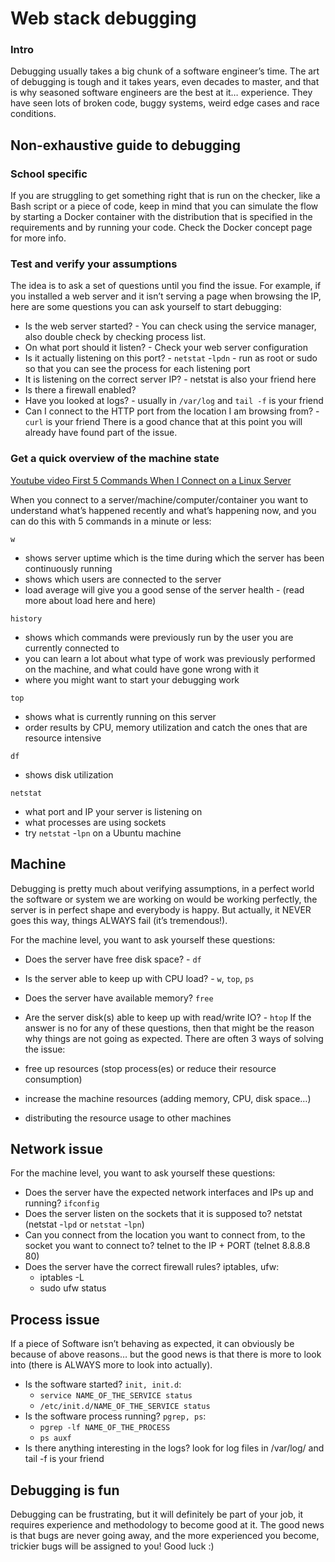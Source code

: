 # Web stack debugging
### Intro
Debugging usually takes a big chunk of a software engineer’s time. The art of debugging is tough and it takes years, even decades to master, and that is why seasoned software engineers are the best at it… experience. They have seen lots of broken code, buggy systems, weird edge cases and race conditions.



## Non-exhaustive guide to debugging
### School specific
If you are struggling to get something right that is run on the checker, like a Bash script or a piece of code, keep in mind that you can simulate the flow by starting a Docker container with the distribution that is specified in the requirements and by running your code. Check the Docker concept page for more info.

### Test and verify your assumptions
The idea is to ask a set of questions until you find the issue. For example, if you installed a web server and it isn’t serving a page when browsing the IP, here are some questions you can ask yourself to start debugging:

- Is the web server started? - You can check using the service manager, also double check by checking process list.
- On what port should it listen? - Check your web server configuration
- Is it actually listening on this port? - ```netstat``` -```lpdn``` - run as root or sudo so that you can see the process for each listening port
- It is listening on the correct server IP? - netstat is also your friend here
- Is there a firewall enabled?
- Have you looked at logs? - usually in ```/var/log``` and ```tail -f``` is your friend
- Can I connect to the HTTP port from the location I am browsing from? - ```curl``` is your friend
There is a good chance that at this point you will already have found part of the issue.

### Get a quick overview of the machine state
[Youtube video First 5 Commands When I Connect on a Linux Server](https://www.youtube.com/watch?v=1_gqlbADaAw&feature=youtu.be)

When you connect to a server/machine/computer/container you want to understand what’s happened recently and what’s happening now, and you can do this with 5 commands in a minute or less:

```w```
- shows server uptime which is the time during which the server has been continuously running
- shows which users are connected to the server
- load average will give you a good sense of the server health - (read more about load here and here)

```history```
- shows which commands were previously run by the user you are currently connected to
- you can learn a lot about what type of work was previously performed on the machine, and what could have gone wrong with it
- where you might want to start your debugging work

```top```
- shows what is currently running on this server
- order results by CPU, memory utilization and catch the ones that are resource intensive

```df```
- shows disk utilization

```netstat```
- what port and IP your server is listening on
- what processes are using sockets
- try ```netstat``` -```lpn``` on a Ubuntu machine

## Machine
Debugging is pretty much about verifying assumptions, in a perfect world the software or system we are working on would be working perfectly, the server is in perfect shape and everybody is happy. But actually, it NEVER goes this way, things ALWAYS fail (it’s tremendous!).

For the machine level, you want to ask yourself these questions:

- Does the server have free disk space? - ```df```
- Is the server able to keep up with CPU load? - ```w```, ```top```, ```ps```
- Does the server have available memory? ```free```
- Are the server disk(s) able to keep up with read/write IO? - ```htop```
If the answer is no for any of these questions, then that might be the reason why things are not going as expected. There are often 3 ways of solving the issue:

- free up resources (stop process(es) or reduce their resource consumption)
- increase the machine resources (adding memory, CPU, disk space…)
- distributing the resource usage to other machines

## Network issue
For the machine level, you want to ask yourself these questions:

- Does the server have the expected network interfaces and IPs up and running? ```ifconfig```
- Does the server listen on the sockets that it is supposed to? netstat (netstat -```lpd``` or ```netstat``` -```lpn```)
- Can you connect from the location you want to connect from, to the socket you want to connect to? telnet to the IP + PORT (telnet 8.8.8.8 80)
- Does the server have the correct firewall rules? iptables, ufw:
	- iptables -L
	- sudo ufw status

## Process issue
If a piece of Software isn’t behaving as expected, it can obviously be because of above reasons… but the good news is that there is more to look into (there is ALWAYS more to look into actually).

- Is the software started? ```init, init.d```:
	- ```service NAME_OF_THE_SERVICE status```
	- ```/etc/init.d/NAME_OF_THE_SERVICE status```
- Is the software process running? ```pgrep, ps```:
	- ```pgrep -lf NAME_OF_THE_PROCESS```
	- ```ps auxf```
- Is there anything interesting in the logs? look for log files in /var/log/ and tail -f is your friend

## Debugging is fun
Debugging can be frustrating, but it will definitely be part of your job, it requires experience and methodology to become good at it. The good news is that bugs are never going away, and the more experienced you become, trickier bugs will be assigned to you! Good luck :)
